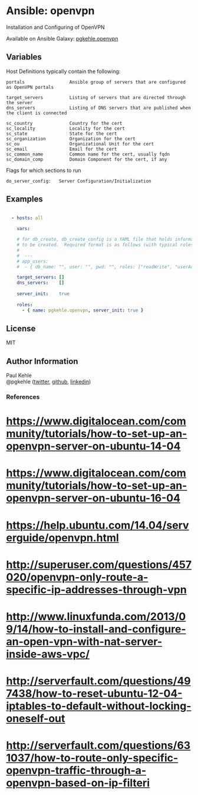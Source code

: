 # Ansible: openvpn

Installation and Configuring of OpenVPN

Available on Ansible Galaxy: [pgkehle.openvpn](https://galaxy.ansible.com/pgkehle/openvpn)

## Variables

Host Definitions typically contain the following:

```
portals                 Ansible group of servers that are configured as OpenVPN portals

target_servers          Listing of servers that are directed through the server
dns_servers             Listing of DNS servers that are published when the client is connected

sc_country              Country for the cert                        
sc_locality             Locality for the cert
sc_state                State for the cert
sc_organization         Organization for the cert
sc_ou                   Organizational Unit for the cert
sc_email                Email for the cert
sc_common_name          Common name for the cert, usually fqdn
sc_domain_comp          Domain Component for the cert, if any

```

Flags for which sections to run
```
do_server_config:   Server Configuration/Initialization
```

## Examples

```YAML

  - hosts: all
 
    vars: 

    # for db_create, db_create_config is a YAML file that holds information about all databases that need
    # to be created.  Required format is as follows (with typical roles displayed):
    #
    #  ---
    # app_users:
    #  - { db_name: "", user: "", pwd: "", roles: ["readWrite", "userAdmin"] } 

    target_servers: []
    dns_servers:    [] 
    
    server_init:    true
    
    roles:
      - { name: pgkehle.openvpn, server_init: true }
```

## License

MIT

## Author Information

Paul Kehle  
@pgkehle ([twitter](https://twitter.com/pgkehle), [github](https://github.com/pgkehle), [linkedin](https://www.linkedin.com/in/pgkehle))

### References

# https://www.digitalocean.com/community/tutorials/how-to-set-up-an-openvpn-server-on-ubuntu-14-04
# https://www.digitalocean.com/community/tutorials/how-to-set-up-an-openvpn-server-on-ubuntu-16-04

# https://help.ubuntu.com/14.04/serverguide/openvpn.html
# http://superuser.com/questions/457020/openvpn-only-route-a-specific-ip-addresses-through-vpn
# http://www.linuxfunda.com/2013/09/14/how-to-install-and-configure-an-open-vpn-with-nat-server-inside-aws-vpc/
# http://serverfault.com/questions/497438/how-to-reset-ubuntu-12-04-iptables-to-default-without-locking-oneself-out
# http://serverfault.com/questions/631037/how-to-route-only-specific-openvpn-traffic-through-a-openvpn-based-on-ip-filteri
